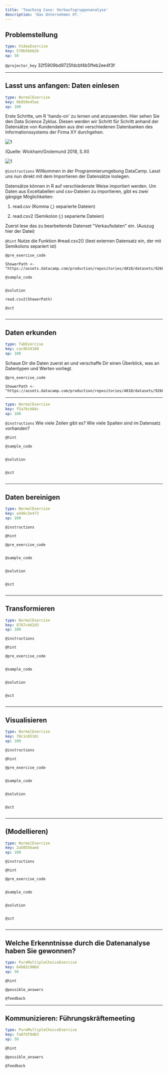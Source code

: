 ```yaml
---
title: 'Teaching Case: Verkaufsgruppenanalyse'
description: 'Das Unternehmen XY.'
---
```


## Problemstellung

```yaml
type: VideoExercise
key: 570b5b662b
xp: 50
```

`@projector_key`
32f5909bd9725fdcbf4b5ffeb2ee4f3f

---

## Lasst uns anfangen: Daten einlesen

```yaml
type: NormalExercise
key: 8b850e45ae
xp: 100
```

Erste Schritte, um R 'hands-on' zu lernen und anzuwenden.
Hier sehen Sie den Data Science Zyklus. Diesen werden wir Schritt für Schritt anhand der Datensätze von Kundendaten aus drei verschiedenen Datenbanken des Informationssystems der Firma XY durchgehen.

![1](https://assets.datacamp.com/production/repositories/4810/datasets/82d92f41d7649657073e1e2e0b813011ecc4973a/Data_Science_Explore.png)

(Quelle: Wickham/Grolemund 2018, S.XI)

![1](https://assets.datacamp.com/production/repositories/4810/datasets/7da83df34940ea84c60793cd8a39b10fa91808f4/CRISP-DM.jpg)

`@instructions`
Willkommen in der Programmierumgebung DataCamp. Lasst uns nun direkt mit dem Importieren der Datensätze loslegen. 

Datensätze können in R auf verschiedenste Weise importiert werden. Um Daten aus Exceltabellen und csv-Dateien zu importieren, gibt es zwei gängige Möglichkeiten: 

1) read.csv 	(Komma 		(,) separierte Dateien)

2) read.csv2 	(Semikolon  (;) separierte Dateien)

Zuerst lese das zu bearbeitende Datenset "Verkaufsdaten" ein. (Auszug hier der Datei)

`@hint`
Nutze die Funktion #read.csv2() 
(liest externen Datensatz ein, der mit Semikolons separiert ist)

`@pre_exercise_code`
```{r}
ShowerPath <- "https://assets.datacamp.com/production/repositories/4810/datasets/92686befd7e2045e704ac3f441df3e5ddddbd2f4/Shower_data.csv"
```

`@sample_code`
```{r}

```

`@solution`
```{r}
read.csv2(ShowerPath)
```

`@sct`
```{r}

```

---

## Daten erkunden

```yaml
type: TabExercise
key: cac9b34188
xp: 100
```

Schaue Dir die Daten zuerst an und verschaffe Dir einen Überblick, was an Datentypen und Werten vorliegt.

`@pre_exercise_code`
```{r}
ShowerPath <- "https://assets.datacamp.com/production/repositories/4810/datasets/92686befd7e2045e704ac3f441df3e5ddddbd2f4/Shower_data.csv"
```

***

```yaml
type: NormalExercise
key: f5a76cb84c
xp: 100
```

`@instructions`
Wie viele Zeilen gibt es? Wie viele Spalten sind im Datensatz vorhanden?

`@hint`


`@sample_code`
```{r}

```

`@solution`
```{r}

```

`@sct`
```{r}

```

---

## Daten bereinigen

```yaml
type: NormalExercise
key: a446c3e473
xp: 100
```



`@instructions`


`@hint`


`@pre_exercise_code`
```{r}

```

`@sample_code`
```{r}

```

`@solution`
```{r}

```

`@sct`
```{r}

```

---

## Transformieren

```yaml
type: NormalExercise
key: 8767c4d2d3
xp: 100
```



`@instructions`


`@hint`


`@pre_exercise_code`
```{r}

```

`@sample_code`
```{r}

```

`@solution`
```{r}

```

`@sct`
```{r}

```

---

## Visualisieren

```yaml
type: NormalExercise
key: 78c1c653dc
xp: 100
```



`@instructions`


`@hint`


`@pre_exercise_code`
```{r}

```

`@sample_code`
```{r}

```

`@solution`
```{r}

```

`@sct`
```{r}

```

---

## (Modellieren)

```yaml
type: NormalExercise
key: 2a50556aeb
xp: 100
```



`@instructions`


`@hint`


`@pre_exercise_code`
```{r}

```

`@sample_code`
```{r}

```

`@solution`
```{r}

```

`@sct`
```{r}

```

---

## Welche Erkenntnisse durch die Datenanalyse haben Sie gewonnen?

```yaml
type: PureMultipleChoiceExercise
key: 64b02c906d
xp: 50
```



`@hint`


`@possible_answers`


`@feedback`


---

## Kommunizieren: Führungskräftemeeting

```yaml
type: PureMultipleChoiceExercise
key: fa8fdf9d03
xp: 50
```



`@hint`


`@possible_answers`


`@feedback`
